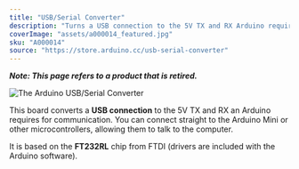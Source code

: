 ```yaml
---
title: "USB/Serial Converter"
description: "Turns a USB connection to the 5V TX and RX Arduino requires to communicate."
coverImage: "assets/a000014_featured.jpg"
sku: "A000014"
source: "https://store.arduino.cc/usb-serial-converter"
---
```


***Note: This page refers to a product that is retired.***

![The Arduino USB/Serial Converter](assets/a000014_featured.jpg)

This board converts a **USB connection** to the 5V TX and RX an Arduino requires for communication. You can connect straight to the Arduino Mini or other microcontrollers, allowing them to talk to the computer.  
  
It is based on the **FT232RL** chip from FTDI (drivers are included with the Arduino software).